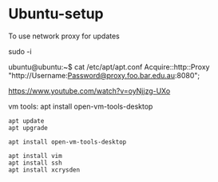# Ubuntu-setup

To use network proxy for updates

sudo -i 

ubuntu@ubuntu:~$ cat /etc/apt/apt.conf
Acquire::http::Proxy "http://Username:Password@proxy.foo.bar.edu.au:8080";

https://www.youtube.com/watch?v=oyNjjzg-UXo

vm tools: apt install open-vm-tools-desktop

```
apt update
apt upgrade

apt install open-vm-tools-desktop

apt install vim
apt install ssh
apt install xcrysden 

```
